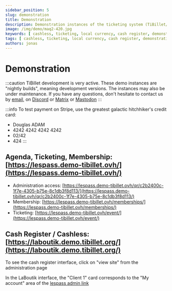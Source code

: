 ```yaml
---
sidebar_position: 5
slug: demonstration
title: Demonstration
description: Demonstration instances of the ticketing system (TiBillet/Event) and the cash register (TiBillet/LaBoutik) which accepts payments in local currency and/or cashless, and which allows managing bar and restaurant orders.
image: /img/demo/maq2-420.jpg
keywords: [ cashless, ticketing, local currency, cash register, demonstration, festival, third-places ]
tags: [ cashless, ticketing, local currency, cash register, demonstration, festival, third-places ]
authors: jonas
---
```


# Demonstration

:::caution
TiBillet development is very active. These demo instances are "nightly builds", meaning development versions. The instances may also be under maintenance. If you have any questions, don't hesitate to contact us by [email](mailto:contact@tibillet.re), on [Discord](https://discord.gg/ecb5jtP7vY) or [Matrix](https://matrix.to/#/#tibillet:tiers-lieux.org) or [Mastodon](https://pouet.chapril.org/@tibillet)
:::

:::info
To test payment on Stripe, use the greatest galactic hitchhiker's credit card:

- Douglas ADAM
- 4242 4242 4242 4242
- 02/42
- 424
:::


## Agenda, Ticketing, Membership: [https://lespass.demo-tibillet.ovh/](https://lespass.demo-tibillet.ovh/)
- Administration access: [https://lespass.demo-tibillet.ovh/qr/c2b2400c-1f7e-4305-b75e-8c1db3f8d113/](https://lespass.demo-tibillet.ovh/qr/c2b2400c-1f7e-4305-b75e-8c1db3f8d113/)
- Membership: [https://lespass.demo-tibillet.ovh/memberships/](https://lespass.demo-tibillet.ovh/memberships/)
- Ticketing: [https://lespass.demo-tibillet.ovh/event/](https://lespass.demo-tibillet.ovh/event/)

## Cash Register / Cashless: [https://laboutik.demo.tibillet.org/](https://laboutik.demo.tibillet.org/)

To see the cash register interface, click on "view site" from the administration page

In the LaBoutik interface, the "Client 1" card corresponds to the "My account" area of the [lespass admin link](https://lespass.demo-tibillet.ovh/qr/c2b2400c-1f7e-4305-b75e-8c1db3f8d113/)

